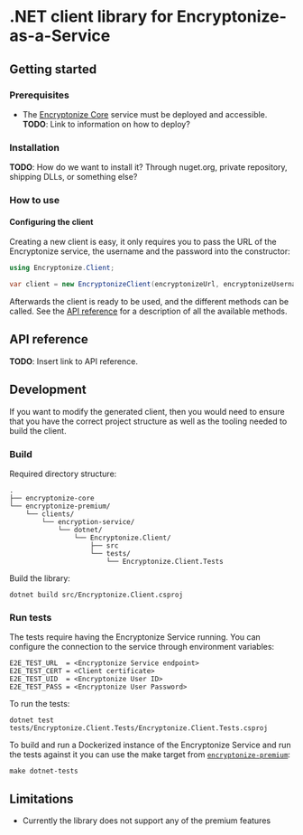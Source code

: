 # .NET client library for Encryptonize-as-a-Service

## Getting started

### Prerequisites

- The [Encryptonize Core](https://github.com/cyber-crypt-com/encryptonize-core) service must be deployed and accessible. **TODO**: Link to information on how to deploy?

### Installation

**TODO**: How do we want to install it? Through nuget.org, private repository, shipping DLLs, or something else?

### How to use

#### Configuring the client

Creating a new client is easy, it only requires you to pass the URL of the Encryptonize service, the username and the password into the constructor:

```csharp
using Encryptonize.Client;

var client = new EncryptonizeClient(encryptonizeUrl, encryptonizeUsername, encryptonizePassword);
```

Afterwards the client is ready to be used, and the different methods can be called. See the [API reference](#api-reference) for a description of all the available methods.

## API reference

**TODO**: Insert link to API reference.

## Development

If you want to modify the generated client, then you would need to ensure that you have the correct project structure as well as the tooling needed to build the client.

### Build
Required directory structure:
```
.
├── encryptonize-core
└── encryptonize-premium/
    └── clients/
        └── encryption-service/
            └── dotnet/
                └── Encryptonize.Client/
                    ├── src
                    └── tests/
                        └── Encryptonize.Client.Tests
```
Build the library:
```
dotnet build src/Encryptonize.Client.csproj
```

### Run tests
The tests require having the Encryptonize Service running. You can configure the connection to the service through environment variables:
```
E2E_TEST_URL  = <Encryptonize Service endpoint>
E2E_TEST_CERT = <Client certificate>
E2E_TEST_UID  = <Encryptonize User ID>
E2E_TEST_PASS = <Encryptonize User Password>
```

To run the tests:
```
dotnet test tests/Encryptonize.Client.Tests/Encryptonize.Client.Tests.csproj
```

To build and run a Dockerized instance of the Encryptonize Service and run the tests against it you can use the make target from [`encryptonize-premium`](https://github.com/cyber-crypt-com/encryptonize-premium/blob/master/encryption-service/makefile):
```
make dotnet-tests
```

## Limitations

- Currently the library does not support any of the premium features